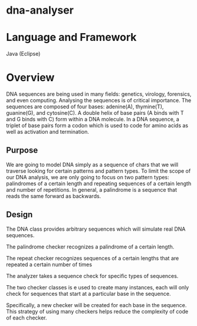 # dna-analyser
<h1>Language and Framework</h1>
Java (Eclipse)

<h1>Overview</h1>

DNA sequences are being used in many fields: genetics, virology, forensics, and even
computing. Analysing the sequences is of critical importance. The sequences are composed of
four bases: adenine(A), thymine(T), guanine(G), and cytosine(C). A double helix of base pairs
(A binds with T and G binds with C) form within a DNA molecule. In a DNA sequence, a triplet of
base pairs form a codon which is used to code for amino acids as well as activation and
termination.

<h2>Purpose</h2>
We are going to model DNA simply as a sequence of chars that we will
traverse looking for certain patterns and pattern types. To limit the scope of our DNA analysis,
we are only going to focus on two pattern types: palindromes of a certain length and repeating
sequences of a certain length and number of repetitions. In general, a palindrome is a sequence
that reads the same forward as backwards.

<h2>Design</h2>
The DNA class provides arbitrary sequences which will simulate real DNA sequences.

The palindrome checker recognizes a palindrome of a certain length.

The repeat checker recognizes sequences of a certain lengths that are repeated a certain number of times

The analyzer takes a sequence check for specific types of sequences. 

The two checker classes is e used to create many instances, each will only check for sequences that start at a
particular base in the sequence. 

Specifically, a new checker will be created for each base in the
sequence. This strategy of
using many checkers helps reduce the complexity of code of each checker.
